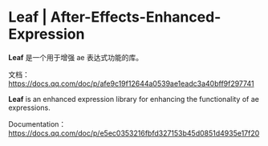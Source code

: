 # Leaf | After-Effects-Enhanced-Expression
**Leaf** 是一个用于增强 ae 表达式功能的库。

文档：https://docs.qq.com/doc/p/afe9c19f12644a0539ae1eadc3a40bff9f297741

**Leaf** is an enhanced expression library for enhancing the functionality of ae expressions.

Documentation：https://docs.qq.com/doc/p/e5ec0353216fbfd327153b45d0851d4935e17f20